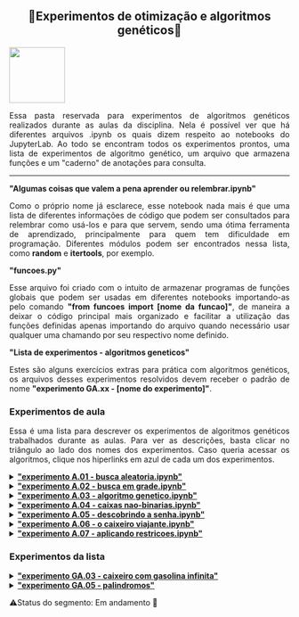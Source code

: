<h2 align="center"> 🧬Experimentos de otimização e algoritmos genéticos🧪 </h2>

<img src="https://user-images.githubusercontent.com/107013536/225460843-633e8f40-683f-4d8f-a420-c627d1d0a459.png" width="100" hight="100">

<p style='text-align: justify'>
Essa pasta reservada para experimentos de algoritmos genéticos realizados durante as aulas da disciplina. Nela é possível ver que há diferentes arquivos .ipynb os quais dizem respeito ao notebooks do JupyterLab. Ao todo se encontram todos os experimentos prontos, uma lista de experimentos de algoritmo genético, um arquivo que armazena funções e um "caderno" de anotações para consulta.
</p>

<hr>

<summary><b> "Algumas coisas que valem a pena aprender ou relembrar.ipynb" </b></summary>
<p style='text-align: justify'>
Como o próprio nome já esclarece, esse notebook nada mais é que uma lista de diferentes informações de código que podem ser consultados para relembrar como usá-los e para que servem, sendo uma ótima ferramenta de aprendizado, principalmente para quem tem dificuldade em programação. Diferentes módulos podem ser encontrados nessa lista, como <b>random</b> e <b>itertools</b>, por exemplo.
</p>

<summary><b> "funcoes.py" </b></summary>
<p style='text-align: justify'>
Esse arquivo foi criado com o intuito de armazenar programas de funções globais que podem ser usadas em diferentes notebooks importando-as pelo comando <b>"from funcoes import [nome da funcao]"</b>, de maneira a deixar o código principal mais organizado e facilitar a utilização das funções definidas apenas importando do arquivo quando necessário usar qualquer uma chamando por seu respectivo nome definido.
</p>

<summary><b> "Lista de experimentos - algoritmos geneticos" </b></summary>
<p style='text-align: justify'>
Estes são alguns exercícios extras para prática com algoritmos genéticos, os arquivos desses experimentos resolvidos devem receber o padrão de nome <b>"experimento GA.xx - [nome do experimento]"</b>.
</p>

<h3> Experimentos de aula </h3>
<p style='text-align: justify'>
Essa é uma lista para descrever os experimentos de algoritmos genéticos trabalhados durante as aulas. Para ver as descrições, basta clicar no triângulo ao lado dos nomes dos experimentos. Caso queria acessar os algoritmos, clique nos hiperlinks em azul de cada um dos experimentos.
</p>

<details><summary><b><a href="https://github.com/Sophlechim/Redes-Neurais---Sophia/blob/main/AlgoritmosGeneticos/experimento%20A.01%20-%20busca%20aleatoria.ipynb"> "experimento A.01 - busca aleatoria.ipynb" </a></b></summary>
<p style='text-align: justify'>
O primeiro experimento realizado na primeira aula da disciplina de Redes Neurais e Algoritmos Genéticos se resumia em uma das formas de solucionar um problema de otimização, nesse caso, por busca aleatória. Com essa aula, nós aprendemos a resolver problemas de otimização com caixas binárias usando a bibloteca <i><b>random</b></i> do python, observando assim, que esse algoritmo é probabilístico. Isso pode ser visto também através da diferença dada em cada resultado obtido quando o código é rodade várias vezes.
</p>
</details>

<details><summary><b><a href="https://github.com/Sophlechim/Redes-Neurais---Sophia/blob/main/AlgoritmosGeneticos/experimento%20A.02%20-%20busca%20em%20grade.ipynb"> "experimento A.02 - busca em grade.ipynb" </a></b></summary>
<p style='text-align: justify'>
O segundo experimento, também feito na primeira aula, para resolver um problema de otimização de 4 caixas binárias foi pelo método de <i><b>busca em grade</b></i>, ou seja, o objetivo que temos com ele é testar todas as cominações possíveis de acordo com o conjunto de parâmetros dados até encontrar a melhor combinação. Como esse é um problema de análise combinatória, foi possível utilizar o módulo <i><b>itertools</b></i> para encontrar a combinação das caixas.
</p>
</details>

<details><summary><b><a href="https://github.com/Sophlechim/Redes-Neurais---Sophia/blob/main/AlgoritmosGeneticos/experimento%20A.03%20-%20algoritmo%20genetico.ipynb"> "experimento A.03 - algoritmo genetico.ipynb" </a></b></summary>
<p style='text-align: justify'>
Na segunda aula, conseguimos finalmente montar o nosso primeiro algoritmo genético, a partir do qual, ainda trabalhando com as caixas binárias, pôde-se encontrar a combinação de caixas que somam o máximo de valores possíveis para as quatro caixas, utilizando as funções necessárias do arquivo <i><b>"funcoes.py"</b></i> e a biblioteca <i><b>random</b></i> para selecionar, cruzar e mutar os genes.
</p>
</details>

<details><summary><b><a href="https://github.com/Sophlechim/Redes-Neurais---Sophia/blob/main/AlgoritmosGeneticos/experimento%20A.04%20-%20caixas%20nao-binarias.ipynb"> "experimento A.04 - caixas nao-binarias.ipynb" </a></b></summary>
<p style='text-align: justify'>
Nesse Notebook, vemos um algoritmo genético construido para resulver um problema de caixas não-binárias, considerando valores inteiros que podem ser de um conjunto definido de valores, como de 0 à 100. Isso significa que a quantidade de genes possíveis a serem combinados em cada indíviduo de 4 genes, ou caixas, são de 101 valores diferentes. Assim como antes, o objetivo encontrar a melhor combinação possível, que os genes somem o valor máximo a se alcançar.
</p>
</details>

<details><summary><b><a href="https://github.com/Sophlechim/Redes-Neurais---Sophia/blob/main/AlgoritmosGeneticos/experimento%20A.05%20-%20descobrindo%20a%20senha.ipynb"> "experimento A.05 - descobrindo a senha.ipynb" </a></b></summary>
<p style='text-align: justify'>
No quinto experimento realizado, foi proposta a construção de um código de algoritmo genético para descobrir uma senha, a qual é dada pela função objetiva presente no arquivo <i><b>"funcoes.py"</b></i> para computar dentro da população do problema, ou seja, essa senha já é sabida por essa função, que tem como papel quantificar a semelhança dos palpites retornados pelo algoritmo, até que a senha seja descoberta. utilizamos a mesma ideia de seleção, cruzamento e mutação com o módulo <i><b>random</b></i>, porém com uma <i><b>string</b></i>.
</p>
</details>

<details><summary><b><a href="https://github.com/Sophlechim/Redes-Neurais---Sophia/blob/main/AlgoritmosGeneticos/experimento%20A.06%20-%20o%20caixeiro%20viajante.ipynb"> "experimento A.06 - o caixeiro viajante.ipynb" </a></b></summary>
<p style='text-align: justify'>
Depois de solucionar alguns problemas utilizando algoritmos genéticos, nesse sexto experimento foi necessário resolver o problema caixeiro viajante, o qual consiste em descobrir uma rota pela qual ele passe por todas as cidades apenas uma vez para chegar de volta em sua cidade de partida. O objetivo é encontrar a distância mais curta possível que deve ser percorrida pelo caixeiro. Foi considerada uma lista de 5 cidades, das quais qualquer uma pode ser seu ponto de partida, sendo essa a única por onde ele pode passar duas vezes.
</p>
</details>

<details><summary><b><a href="https://github.com/Sophlechim/Redes-Neurais---Sophia/blob/main/AlgoritmosGeneticos/experimento%20A.07%20-%20aplicando%20restricoes.ipynb"> "experimento A.07 - aplicando restricoes.ipynb" </a></b></summary>
<p style='text-align: justify'>
O problema que foi resolvido neste sétimo experimento consistia em otimizar uma busca, em que procuramos maximizar a quantidade de itens dentro de uma mochila para obter o maior valor em dinheiros possíveis, porém sem exceder a capacidade de peso, ou então a mochila irá rasgar e não poderá mais ser usada. Para isso, foi aplicada uma penalidade, limitanado o peso máximo na função objetiva do problema. O objetivo final é, então, solucionar o problema da mochila utilizando um algoritmo genético. Para isso, importou-se as funções do "script" <i><b>funcoes.py</b></i> e a biblioteca <i><b>random</b></i>.
</p>
</details>


<h3>Experimentos da lista</h3>

<details><summary><b><a href="https://github.com/Sophlechim/Redes-Neurais---Sophia/blob/main/AlgoritmosGeneticos/experimento%20GA.03%20-%20caixeiro%20com%20gasolina%20infinita.ipynb"> "experimento GA.03 - caixeiro com gasolina infinita" </a></b></summary>
<p style='text-align: justify'>
Este desafio passado para resolução, foi proposto com o intuito de utilizar dos aprendizados das aulas para resolver um problema presente na lista de experimentos, presente nesta mesma pasta. Da mesma forma que o experimento A.06 foi resolvido na aula anterior, este aqui se utiliza das mesmas ideias, porém com leves modificações que fazem bastante diferença. Os módulos requeridos para o experimento eram: <i><b>permutations</b></i> de <i><b>itertools</b></i> e <i><b>random</b></i>.
</p>
</details>

<details><summary><b><a href=""> "experimento GA.05 - palindromos" </a></b></summary>
<p style='text-align: justify'>
Este é o segundo desafio proposto, o qual foi escolhido diretamente da lista de experimentos presente nesta mesma pasta. O experimento em questão, visava utilizar dos aprendizados das aulas sobre algoritmos genéticos para construir palíndromos de cinco letras, sendo que pelo menos uma vogal deve existir nesta palavra. Tal palavra não obrigatóriamente deveria ser uma palavra reais e que fizessem algum sentido, podendo ser apenas uma sequência aleatória de letras. Sendo assim, a primeira coisa que podemos perceber é que estaremos trabalhando com várias listas do tipo `string` geradas de maneira aleatória a partir da função objetiva. Precisamos importar o módulo `random` e o módulo `copy`, usado no scritp de funções para copiar a lista de letras.

Sendo parecido com o experimento A.05, que servia para descobrir uma senha, o funcionamento desse algoritmo para encontrar palíndromos utilizou de muitos códigos que pertenciam ao quinto experimento, como as funções do script `funcoes` e o próprio algoritmo de busca para seleção, cruzamento, mutação e análise de fitness.
</p>
</details>  

⚠️Status do segmento: Em andamento 🔄
